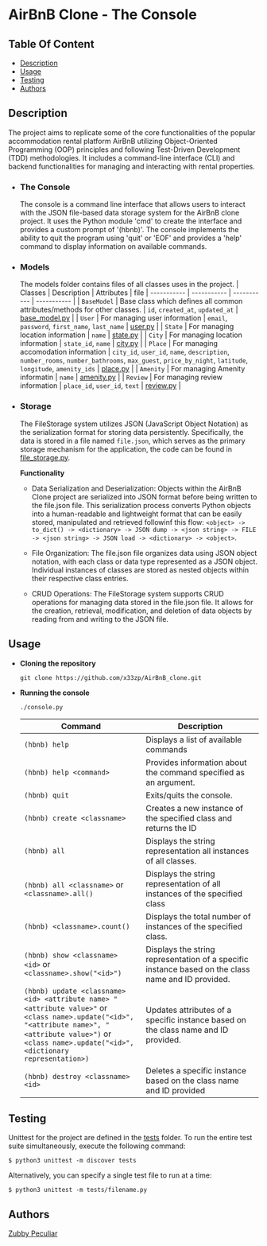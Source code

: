 # AirBnB Clone - The Console

## Table Of Content
- [Description](#description)
- [Usage](#usage)
- [Testing](#testing)
- [Authors](#authors)

## Description <a name="description">
The project aims to replicate some of the core functionalities of the popular accommodation rental platform AirBnB utilizing Object-Oriented Programming (OOP) principles and following Test-Driven Development (TDD) methodologies. It includes a command-line interface (CLI) and backend functionalities for managing and interacting with rental properties.

- ### The Console
   The console is a command line interface that allows users to interact with the JSON file-based data storage system for the AirBnB clone project. It uses the Python module 'cmd' to create the interface and provides a custom prompt of '(hbnb)'. The console implements the ability to quit the program using 'quit' or 'EOF' and provides a 'help' command to display information on available commands.

- ### Models
  The models folder contains files of all classes uses in the project.
  | Classes | Description | Attributes | file
  | ----------- | ----------- | ----------- | ----------- |
  | `BaseModel` | Base class which defines all common attributes/methods for other classes. | `id`, `created_at`, `updated_at` | [base_model.py](https://github.com/x33zp/AirBnB_clone/blob/main/models/base_model.py) |
  | `User` | For managing user information | `email`, `password`, `first_name`, `last_name` | [user.py](https://github.com/x33zp/AirBnB_clone/blob/main/models/user.py) |
  | `State` | For managing location information | `name` | [state.py](https://github.com/x33zp/AirBnB_clone/blob/main/models/state.py) |
  | `City` | For managing location information | `state_id`, `name` | [city.py](https://github.com/x33zp/AirBnB_clone/blob/main/models/city.py) |
  | `Place` |  For managing accomodation information | `city_id`, `user_id`, `name`, `description`, `number_rooms`, `number_bathrooms`, `max_guest`, `price_by_night`, `latitude`, `longitude`, `amenity_ids` | [place.py](https://github.com/x33zp/AirBnB_clone/blob/main/models/place.py) |
  | `Amenity` | For managing Amenity informatin | `name` | [amenity.py](https://github.com/x33zp/AirBnB_clone/blob/main/models/amenity.py) |
  | `Review` | For managing review information | `place_id`, `user_id`, `text` | [review.py](https://github.com/x33zp/AirBnB_clone/blob/main/models/review.py) |

- ### Storage
  The FileStorage system utilizes JSON (JavaScript Object Notation) as the serialization format for storing data persistently. Specifically, the data is stored in a file named `file.json`, which serves as the primary storage mechanism for the application, the code can be found in [file_storage.py](https://github.com/x33zp/AirBnB_clone/blob/main/models/engine/file_storage.py).

  **Functionality**
  - Data Serialization and Deserialization: Objects within the AirBnB Clone project are serialized into JSON format before being written to the file.json file. This serialization process converts Python objects into a human-readable and lightweight format that can be easily stored, manipulated and retrieved followinf this flow: `<object> -> to_dict() -> <dictionary> -> JSON dump -> <json string> -> FILE -> <json string> -> JSON load -> <dictionary> -> <object>`.

  - File Organization: The file.json file organizes data using JSON object notation, with each class or data type represented as a JSON object. Individual instances of classes are stored as nested objects within their respective class entries.

  - CRUD Operations: The FileStorage system supports CRUD operations for managing data stored in the file.json file. It allows for the creation, retrieval, modification, and deletion of data objects by reading from and writing to the JSON file.


## Usage <a name="usage">
- **Cloning the repository**
  ```
  git clone https://github.com/x33zp/AirBnB_clone.git
  ```

- **Running the console**
  ```
  ./console.py
  ```

  | Command | Description |
  | ----------- | ----------- |
  | `(hbnb) help ` | Displays a list of available commands |
  | `(hbnb) help <command>` | Provides information about the command specified as an argument. |
  | `(hbnb) quit` | Exits/quits the console. |
  | `(hbnb) create <classname>` | Creates a new instance of the specified class and returns the ID |
  | `(hbnb) all` | Displays the string representation all instances of all classes. |
  | `(hbnb) all <classname>` or <br>  `<classname>.all()` | Displays the string representation of all instances of the specified class |
  | `(hbnb) <classname>.count()` | Displays the total number of instances of the specified class. |
  | `(hbnb) show <classname> <id>` or <br> `<classname>.show("<id>")` | Displays the string representation of a specific instance based on the class name and ID provided. |
  | `(hbnb) update <classname> <id> <attribute name> "<attribute value>"` or <br> `<class name>.update("<id>", "<attribute name>", "<attribute value>")` or <br> `<class name>.update("<id>", <dictionary representation>)` | Updates attributes of a specific instance based on the class name and ID provided.  |
  | `(hbnb) destroy <classname> <id>` | Deletes a specific instance based on the class name and ID provided |

## Testing <a name="testing">
Unittest for the project are defined in the [tests](https://github.com/x33zp/AirBnB_clone/tree/main/tests) folder. To run the entire test suite simultaneously, execute the following command:
```
$ python3 unittest -m discover tests
```
Alternatively, you can specify a single test file to run at a time:
```
$ python3 unittest -m tests/filename.py
```

## Authors <a name="authors">
[Zubby Peculiar](https://github.com/x33zp)